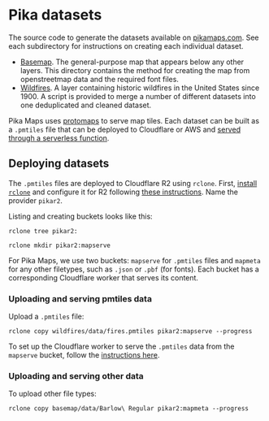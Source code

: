 # Pika datasets

The source code to generate the datasets available on [pikamaps.com](https://pikamaps.com). See each subdirectory for instructions on creating each individual dataset.

- [Basemap](/basemap/). The general-purpose map that appears below any other layers. This directory contains the method for creating the map from openstreetmap data and the required font files.
- [Wildfires](/wildfires/). A layer containing historic wildfires in the United States since 1900. A script is provided to merge a number of different datasets into one deduplicated and cleaned dataset.

Pika Maps uses [protomaps](https://protomaps.com/) to serve map tiles. Each dataset can be built as a `.pmtiles` file that can be deployed to Cloudflare or AWS and [served through a serverless function](https://protomaps.com/docs/cdn).

## Deploying datasets

The `.pmtiles` files are deployed to Cloudflare R2 using `rclone`. First, [install `rclone`](https://rclone.org/downloads/) and configure it for R2 following [these instructions](https://developers.cloudflare.com/r2/examples/rclone/). Name the provider `pikar2`.

Listing and creating buckets looks like this:

```
rclone tree pikar2:
```

```
rclone mkdir pikar2:mapserve
```

For Pika Maps, we use two buckets: `mapserve` for `.pmtiles` files and `mapmeta` for any other filetypes, such as `.json` or `.pbf` (for fonts). Each bucket has a corresponding Cloudflare worker that serves its content.

### Uploading and serving pmtiles data

Upload a `.pmtiles` file:

```
rclone copy wildfires/data/fires.pmtiles pikar2:mapserve --progress
```

To set up the Cloudflare worker to serve the `.pmtiles` data from the `mapserve` bucket, follow the [instructions here](https://protomaps.com/docs/cdn/cloudflare).

### Uploading and serving other data

To upload other file types:

```
rclone copy basemap/data/Barlow\ Regular pikar2:mapmeta --progress
```
